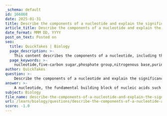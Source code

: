 ```yaml
---
_schema: default
id: 166868
date: 2025-01-31
title: Describe the components of a nucleotide and explain the significance of the sugar carbon numbering system.
article_title: Describe the components of a nucleotide and explain the significance of the sugar carbon numbering system.
date_format: MMM DD, YYYY
post_on_text: Posted on
seo:
  title: QuickTakes | Biology
  page_description: >-
    This content describes the components of a nucleotide, including the five-carbon sugar, phosphate group, and nitrogenous base, as well as the significance of the sugar carbon numbering system in the structure and function of nucleic acids.
  page_keywords: >-
    nucleotide,five-carbon sugar,phosphate group,nitrogenous base,purines,pyrimidines,sugar carbon numbering system,DNA,RNA,deoxyribose,structures,phosphodiester bonds,directionality
author: QuickTakes
question: >-
    Describe the components of a nucleotide and explain the significance of the sugar carbon numbering system.
answer: >-
    A nucleotide, the fundamental building block of nucleic acids such as DNA and RNA, consists of three primary components:\n\n1. **Five-Carbon Sugar**: This sugar can either be ribose (found in RNA) or deoxyribose (found in DNA). The key difference between these two sugars is the presence of an oxygen atom; ribose has a hydroxyl group (-OH) attached to the 2' carbon, while deoxyribose has only a hydrogen atom at that position, which is why it is termed "deoxy."\n\n2. **Phosphate Group**: This group is attached to the 5' carbon of the sugar. It consists of a phosphorus atom bonded to four oxygen atoms. The phosphate group is crucial for linking nucleotides together through phosphodiester bonds, which form the backbone of nucleic acids.\n\n3. **Nitrogenous Base**: This component can be classified into two categories:\n   - **Purines**: Adenine (A) and Guanine (G), which have a double-ring structure.\n   - **Pyrimidines**: Cytosine (C), Thymine (T) in DNA, and Uracil (U) in RNA, which have a single-ring structure.\n\n### Significance of the Sugar Carbon Numbering System\n\nThe sugar carbon numbering system is essential for understanding the structure and function of nucleotides. The carbon atoms in the sugar are numbered from 1' to 5', with specific roles assigned to each:\n\n- **1' Carbon**: This carbon is attached to the nitrogenous base.\n- **2' Carbon**: The presence of a hydroxyl group (-OH) on this carbon indicates ribose, while a hydrogen atom indicates deoxyribose.\n- **3' Carbon**: This carbon is involved in the formation of phosphodiester bonds with the phosphate group of another nucleotide, linking nucleotides together.\n- **5' Carbon**: This carbon is attached to the phosphate group, which connects to the 3' hydroxyl group of the next nucleotide in the chain.\n\nThe numbering system is crucial for establishing the directionality of nucleic acid strands, which grow in a 5' to 3' direction. This orientation is vital for processes such as DNA replication and transcription, as it dictates how enzymes interact with the nucleic acids.\n\nIn summary, the components of a nucleotide—sugar, phosphate group, and nitrogenous base—along with the sugar carbon numbering system, play a critical role in the structure and function of nucleic acids, influencing their biological activities and interactions.
subject: Biology
file_name: describe-the-components-of-a-nucleotide-and-explain-the-significance-of-the-sugar-carbon-numbering-system.md
url: /learn/biology/questions/describe-the-components-of-a-nucleotide-and-explain-the-significance-of-the-sugar-carbon-numbering-system
score: -1.0
---
```


&nbsp;